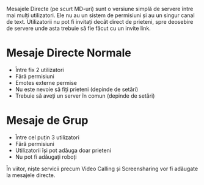 <!-- TITLE: [RO] Mesaje Directe -->
<!-- SUBTITLE: Trimite direct mesaje utilizatorilor înafara serverelor  -->

Mesajele Directe (pe scurt MD-uri) sunt o versiune simplă de servere între mai mulți utilizatori. Ele nu au un sistem de permisiuni și au un singur canal de text. Utilizatorii nu pot fi invitați decât direct de prieteni, spre deosebire de servere unde asta trebuie să fie făcut cu un invite link.

# Mesaje Directe Normale

- Între fix 2 utilizatori
- Fără permisiuni
- Emotes externe permise
- Nu este nevoie să fiți prieteni (depinde de setări)
- Trebuie să aveți un server în comun (depinde de setări)

# Mesaje de Grup

- Între cel puțin 3 utilizatori
- Fără permisiuni
- Utilizatorii își pot adăuga doar prieteni
- Nu pot fi adăugați roboți

În viitor, niște servicii precum Video  Calling și Screensharing vor fi adăugate la mesajele directe.